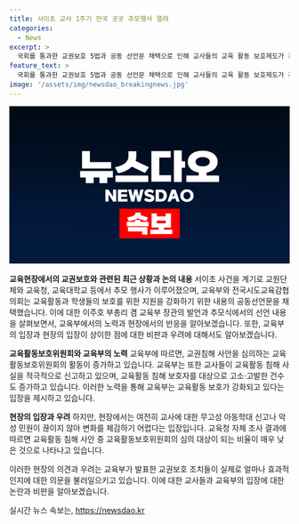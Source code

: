 ```yaml
---
title: 서이초 교사 1주기 전국 곳곳 추모행사 열려
categories:
  - News
excerpt: >
  국회를 통과한 교권보호 5법과 공동 선언문 채택으로 인해 교사들의 교육 활동 보호제도가 강화되고 있다고 발표했지만, 현장에서는 여전히 교사에게 무고성 아동학대 신고나 악성 민원이 끊이지 않아 변화를 체감하기 어렵다는 의견이 제기되고 있다. 이에 대해 교육부는 교육활동 침해 사안을 심의하는 교육활동보호위원회가 증가하고 있으며, 교육부가 노력하고 있다고 밝혔지만, 여전히 교육활동 보호 조치의 실효성 논란이 제기되고 있다.
feature_text: >
  국회를 통과한 교권보호 5법과 공동 선언문 채택으로 인해 교사들의 교육 활동 보호제도가 강화되고 있다고 발표했지만, 현장에서는 여전히 교사에게 무고성 아동학대 신고나 악성 민원이 끊이지 않아 변화를 체감하기 어렵다는 의견이 제기되고 있다. 이에 대해 교육부는 교육활동 침해 사안을 심의하는 교육활동보호위원회가 증가하고 있으며, 교육부가 노력하고 있다고 밝혔지만, 여전히 교육활동 보호 조치의 실효성 논란이 제기되고 있다.
image: '/assets/img/newsdao_breakingnews.jpg'
---
```


<p><img src="/assets/img/newsdao_breakingnews.jpg" alt="flaretime 속보" /></p>

<p><b>교육현장에서의 교권보호와 관련된 최근 상황과 논의 내용</b>
서이초 사건을 계기로 교원단체와 교육청, 교육대학교 등에서 추모 행사가 이루어졌으며, 교육부와 전국시도교육감협의회는 교육활동과 학생들의 보호를 위한 지원을 강화하기 위한 내용의 공동선언문을 채택했습니다. 이에 대한 이주호 부총리 겸 교육부 장관의 발언과 추모식에서의 선언 내용을 살펴보면서, 교육부에서의 노력과 현장에서의 반응을 알아보겠습니다. 또한, 교육부의 입장과 현장의 입장이 상이한 점에 대한 비판과 우려에 대해서도 알아보겠습니다. </p>

<p><b>교육활동보호위원회와 교육부의 노력</b>
교육부에 따르면, 교권침해 사안을 심의하는 교육활동보호위원회의 활동이 증가하고 있습니다. 교육부는 또한 교사들이 교육활동 침해 사실을 적극적으로 신고하고 있으며, 교육활동 침해 보호자를 대상으로 고소·고발한 건수도 증가하고 있습니다. 이러한 노력을 통해 교육부는 교육활동 보호가 강화되고 있다는 입장을 제시하고 있습니다.</p>

<p><b>현장의 입장과 우려</b>
하지만, 현장에서는 여전히 교사에 대한 무고성 아동학대 신고나 악성 민원이 끊이지 않아 변화를 체감하기 어렵다는 입장입니다. 교육청 자체 조사 결과에 따르면 교육활동 침해 사안 중 교육활동보호위원회의 심의 대상이 되는 비율이 매우 낮은 것으로 나타나고 있습니다.</p>

<p>이러한 현장의 의견과 우려는 교육부가 발표한 교권보호 조치들이 실제로 얼마나 효과적인지에 대한 의문을 불러일으키고 있습니다. 이에 대한 교사들과 교육부의 입장에 대한 논란과 비판을 알아보겠습니다.</p>
실시간 뉴스 속보는, <a href="https://newsdao.kr" rel="dofollow">https://newsdao.kr</a>


